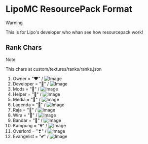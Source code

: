 # LipoMC ResourcePack Format
> [!WARNING]
> This is for Lipo's developer who whan see how resourcepack work!

## Rank Chars
> [!NOTE]
> This chars at custom/textures/ranks/ranks.json
1. Owner = "❤" / ![Image](https://github.com/user-attachments/assets/f6d92d18-1f48-4764-b40e-e9d464b12d98)
2. Developer = "🧡" / ![Image](https://github.com/user-attachments/assets/6c63abc7-1ae7-4201-95fa-dd63e1c28fdf)
3. Mods = "💛" / ![Image](https://github.com/user-attachments/assets/fd0fd2b3-5378-4815-a067-b9962145b729)
4. Helper = "💚" / ![Image](https://github.com/user-attachments/assets/9f03b372-61d1-4107-a8ef-eabef555e9bd)
5. Media = "💙" / ![Image](https://github.com/user-attachments/assets/37978463-b9b2-4611-a42f-508f58228ab9)
6. Lagenda = "💜" / ![Image](https://github.com/user-attachments/assets/8bc00e00-ff34-4a42-b14a-75a058f355af)
7. Raja = "🤎" / ![Image](https://github.com/user-attachments/assets/d5f27890-720d-4c62-ac12-8a75a92143b3)
8. Wira = "🖤" / ![Image](https://github.com/user-attachments/assets/25d84ffa-eaaa-41b8-ba06-f956c620188c)
9. Bandar = "🤍" / ![Image](https://github.com/user-attachments/assets/27d79c15-ff34-4726-8965-9a312cd56921)
10. Kampung = "💔" / ![Image](https://github.com/user-attachments/assets/74bf1d8b-6693-404d-a352-1e1cceaf4643)
11. Overlord = "❣" / ![Image](https://github.com/user-attachments/assets/fe1230bb-760c-4073-a8e7-7bd3c92e4a15)
12. Evangelist = "💕" / ![Image](https://github.com/user-attachments/assets/c522c168-a0be-4195-8a08-d49aee0724e9)
